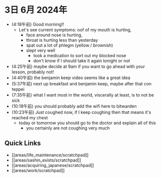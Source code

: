 # 3日 6月 2024年
- (4:18午前) Good morning!!
  - Let's see current symptoms: 
oof of my mouth is hurting,
    - face around nose is hurting,
    - throat is hurting less than yesterday
    - spat out a lot of phlegm (yellow / brownish)
    - slept very well
      - took a medication to sort out my blocked nose
      - don't know if I should take it again tonight or not
- (4:25午前) maybe decide at 9am if you want to go ahead with your lesson, probably not!
- (4:40午前) the benjamin keep video seems like a great idea
- (5:37午前) next up breakfast and benjamin keep, maybe after that con teppei
- (7:35午前) what I want most in the world, viscerally at least, is to not be sick
- (10:18午前) you should probably add the wifi here to bitwarden
- (10:23午前) Just coughed now, if I keep coughing then that means it's reached my chest
  - today or tomorrow you should go to the doctor and explain all of this
    - you certainly are not coughing very much









## Quick Links
- [[areas/life_maintenance/scratchpad]]
- [[areas/sashin_exists/scratchpad]]
- [[areas/acquiring_japanese/scratchpad]]
- [[areas/work/scratchpad]]
